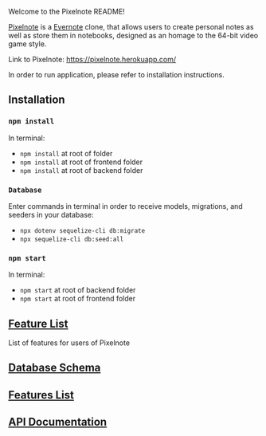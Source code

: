 Welcome to the Pixelnote README!

[Pixelnote](https://pixelnote.herokuapp.com/) is a [Evernote](https://evernote.com/) clone, that allows users to create personal notes as well as store them in notebooks, designed as an homage to the 64-bit video game style.



Link to Pixelnote: https://pixelnote.herokuapp.com/

In order to run application, please refer to installation instructions.

## Installation
### `npm install`
In terminal:
- `npm install` at root of folder
- `npm install` at root of frontend folder
- `npm install` at root of backend folder

### `Database`
Enter commands in terminal in order to receive models, migrations, and seeders in your database:
- `npx dotenv sequelize-cli db:migrate`
- `npx sequelize-cli db:seed:all`

### `npm start`
In terminal:
- `npm start` at root of backend folder
- `npm start` at root of frontend folder



## [Feature List](https://github.com/KBariso/Pixelnote/wiki/Features-List)

List of features for users of Pixelnote

## [Database Schema](https://github.com/KBariso/Pixelnote/wiki/Database-Schemas)

## [Features List](https://github.com/KBariso/Pixelnote/wiki/Features-List)

## [API Documentation](https://github.com/KBariso/Pixelnote/wiki/API-Documentation)

